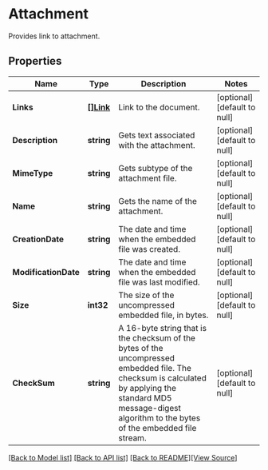 # Attachment
Provides link to attachment.

## Properties
Name | Type | Description | Notes
------------ | ------------- | ------------- | -------------
**Links** | [**[]Link**](Link.md) | Link to the document. | [optional] [default to null]
**Description** | **string** | Gets text associated with the attachment.  | [optional] [default to null]
**MimeType** | **string** | Gets subtype of the attachment file. | [optional] [default to null]
**Name** | **string** | Gets the name of the attachment.  | [optional] [default to null]
**CreationDate** | **string** | The date and time when the embedded file was created. | [optional] [default to null]
**ModificationDate** | **string** | The date and time when the embedded file was last modified. | [optional] [default to null]
**Size** | **int32** | The size of the uncompressed embedded file, in bytes. | [optional] [default to null]
**CheckSum** | **string** | A 16-byte string that is the checksum of the bytes of the uncompressed embedded file.  The checksum is calculated by applying the standard MD5 message-digest algorithm  to the bytes of the embedded file stream. | [optional] [default to null]

[[Back to Model list]](../README.md#documentation-for-models) [[Back to API list]](../README.md#documentation-for-api-endpoints) [[Back to README]](../README.md)[[View Source]](../attachment.go)


